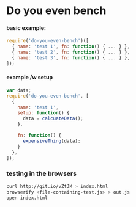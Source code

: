 # Do you even bench

#### basic example:

```js
require('do-you-even-bench')([
  { name: 'test 1', fn: function() { ... } },
  { name: 'test 2', fn: function() { ... } },
  { name: 'test 3', fn: function() { ... } },
]);
```

#### example /w setup

```js
var data;
require('do-you-even-bench', [
  {
    name: 'test 1',
    setup: function() {
      data = calcuateData();
    },

    fn: function() { 
      expensiveThing(data); 
    }
  },
]);

```

### testing in the browsers

```sh
curl http://git.io/vZtJK > index.html
browserify <file-containing-test.js> > out.js
open index.html
```
